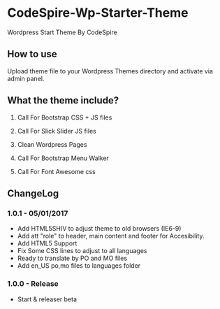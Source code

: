 # CodeSpire-Wp-Starter-Theme

Wordpress Start Theme By CodeSpire

## How to use

Upload theme file to your Wordpress Themes directory and activate via admin panel.

## What the theme include?

1) Call For Bootstrap CSS + JS files

2) Call For Slick Slider JS files

3) Clean Wordpress Pages

4) Call For Bootstrap Menu Walker

5) Call For Font Awesome css

## ChangeLog

### 1.0.1 - 05/01/2017
- Add HTML5SHIV to adjust theme to old browsers (IE6-9)
- Add att "role" to header, main content and footer for Accesibility.
- Add HTML5 Support
- Fix Some CSS lines to adjust to all languages
- Ready to translate by PO and MO files
- Add en_US po,mo files to languages folder

### 1.0.0  - Release
- Start & releaser beta
